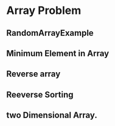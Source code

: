 # Array Problem

## RandomArrayExample
## Minimum Element in Array
## Reverse array
## Reeverse Sorting
## two Dimensional Array.
